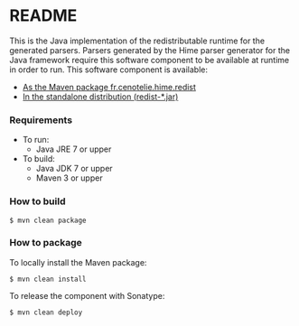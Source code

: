 # README #

This is the Java implementation of the redistributable runtime for the generated parsers.
Parsers generated by the Hime parser generator for the Java framework require this software component to be available at runtime in order to run.
This software component is available:

* [As the Maven package fr.cenotelie.hime.redist](http://search.maven.org/#browse|-262283784)
* [In the standalone distribution (redist-*.jar)](https://bitbucket.org/laurentw/hime/downloads/)



### Requirements ###

* To run:
	* Java JRE 7 or upper
* To build:
	* Java JDK 7 or upper
	* Maven 3 or upper



### How to build ###

```
$ mvn clean package
```



### How to package ###

To locally install the Maven package:

```
$ mvn clean install
```

To release the component with Sonatype:

```
$ mvn clean deploy
```
